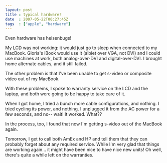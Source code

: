 ```yaml
---
layout: post
title : typical hardware!
date  : 2007-05-22T00:27:45Z
tags  : ["apple", "hardware"]
---
```

Even hardware has heisenbugs!

My LCD was not working: it would just go to sleep when connected to my MacBook.
Gloria's iBook would use it (albiet over VGA, not DVI) and I could use machines
at work, both analog-over-DVI and digital-over-DVI.  I brought home alternate
cables, and it still failed.

The other problem is that I've been unable to get s-video or composite video
out of my MacBook.

With these problems, I spoke to warranty service on the LCD and the laptop, and
both were going to be happy to take care of it.

When I got home, I tried a bunch more cable configurations, and nothing.  I
tried cycling its power, and nothing.  I unplugged it from the AC power for a
few seconds, and no-- wait!  It worked.  What??

In the process, too, I found that now I'm getting s-video out of the MacBook
again.

Tomorrow, I get to call both AmEx and HP and tell them that they can probably
forget about any required service.  While I'm very glad that things are working
again... it might have been nice to have nice new units!  Oh well, there's
quite a while left on the warranties.

